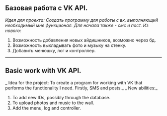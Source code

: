 ## Базовая работа с VK API.


_Идея для проекта: Создать программу для работы с вк, выполняющий необходимый мне функционал. Для начала также - смс и пост._
_Из нового:_
1. Возможность добавления новых айдишников, возможно через бд.
2. Возможность выкладывать фото и музыку на стенку.
3. Добавить менюшку, лог и контроллер.

_____________________________________________________________________________________________________________
## Basic work with VK API.


_ Idea for the project: To create a program for working with VK that performs the functionality I need. Firstly, SMS and posts._
_ New abilities:_
1. To add new IDs, possibly through the database.
2. To upload photos and music to the wall.
3. Add the menu, log and controller.
